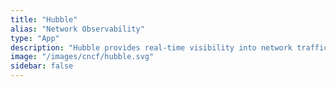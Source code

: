 ```yaml
---
title: "Hubble"
alias: "Network Observability"
type: "App"
description: "Hubble provides real-time visibility into network traffic and security events in Kubernetes clusters, powered by eBPF and tightly integrated with Cilium."
image: "/images/cncf/hubble.svg"
sidebar: false
---
```

